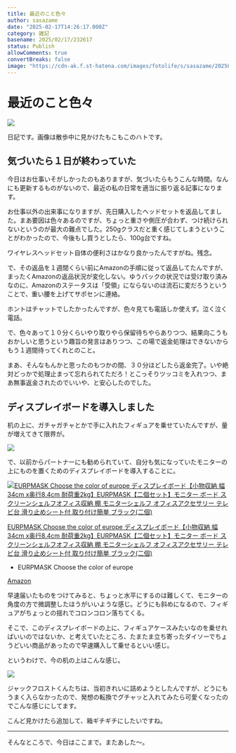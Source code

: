 ```yaml
---
title: 最近のこと色々
author: sasazame
date: "2025-02-17T14:26:17.000Z"
category: 雑記
basename: 2025/02/17/232617
status: Publish
allowComments: true
convertBreaks: false
image: "https://cdn-ak.f.st-hatena.com/images/fotolife/s/sasazame/20250217/20250217201303.png"
---
```

# 最近のこと色々

![](https://cdn-ak.f.st-hatena.com/images/fotolife/s/sasazame/20250217/20250217201303.png)

日記です。画像は散歩中に見かけたもこもこのハトです。

<!-- Extended Body -->

## 気づいたら１日が終わっていた

今日はお仕事いそがしかったのもありますが、気づいたらもうこんな時間。なんにも更新するものがないので、最近の私の日常を適当に振り返る記事になります。

お仕事以外の出来事になりますが、先日購入したヘッドセットを返品してました。まあ要因は色々あるのですが、ちょっと重さや側圧が合わず、つけ続けられないというのが最大の難点でした。250gクラスだと重く感じてしまうということがわかったので、今後もし買うとしたら、100g台ですね。

ワイヤレスヘッドセット自体の便利さはかなり良かったんですがね。残念。

で、その返品を１週間くらい前にAmazonの手順に従って返品してたんですが、まったくAmazonの返品状況が変化しない。ゆうパックの状況では受け取り済みなのに、Amazonのステータスは「受領」にならないのは流石に変だろうということで、重い腰を上げてサポセンに連絡。

ホントはチャットでしたかったんですが、色々見ても電話しか使えず。泣く泣く電話。

で、色々あって１０分くらいやり取りやら保留待ちやらありつつ、結果向こうもおかしいと思うという趣旨の発言はありつつ、この場で返金処理はできないからもう１週間待ってくれとのこと。

まあ、そんなもんかと思ったのもつかの間、３０分ほどしたら返金完了。いや絶対どっかで処理止まって忘れられてただろ！とこっそりツッコミを入れつつ、まあ無事返金されたのでいいや、と安心したのでした。

## ディスプレイボードを導入しました

机の上に、ガチャガチャとかで手に入れたフィギュアを乗せていたんですが、量が増えてきて限界が。

![](https://cdn-ak.f.st-hatena.com/images/fotolife/s/sasazame/20250217/20250217232000.png)

で、以前からパートナーにも勧められていて、自分も気になっていたモニターの上にものを置くためのディスプレイボードを導入することに。

[![EURPMASK Choose the color of europe ディスプレイボード【小物収納 幅34cm x奥行8.4cm 耐荷重2kg】EURPMASK【二個セット】モニター ボード スクリーンシェルフオフィス収納 棚 モニターシェルフ オフィスアクセサリー テレビ台 滑り止めシート付 取り付け簡単 ブラック(二個)](https://m.media-amazon.com/images/I/41QyM78dX2L._SL500_.jpg "EURPMASK Choose the color of europe ディスプレイボード【小物収納 幅34cm x奥行8.4cm 耐荷重2kg】EURPMASK【二個セット】モニター ボード スクリーンシェルフオフィス収納 棚 モニターシェルフ オフィスアクセサリー テレビ台 滑り止めシート付 取り付け簡単 ブラック(二個)")](https://www.amazon.co.jp/dp/B07ML56QC7?tag=mochig08-22&linkCode=osi&th=1&psc=1)

[EURPMASK Choose the color of europe ディスプレイボード【小物収納 幅34cm x奥行8.4cm 耐荷重2kg】EURPMASK【二個セット】モニター ボード スクリーンシェルフオフィス収納 棚 モニターシェルフ オフィスアクセサリー テレビ台 滑り止めシート付 取り付け簡単 ブラック(二個)](https://www.amazon.co.jp/dp/B07ML56QC7?tag=mochig08-22&linkCode=osi&th=1&psc=1)

-   EURPMASK Choose the color of europe

[Amazon](https://www.amazon.co.jp/dp/B07ML56QC7?tag=mochig08-22&linkCode=osi&th=1&psc=1)

早速届いたものをつけてみると、ちょっと水平にするのは難しくて、モニターの角度の方で微調整したほうがいいような感じ。どうにも斜めになるので、フィギュアがちょっとの揺れでコロンコロン落ちてくる。

そこで、このディスプレイボードの上に、フィギュアケースみたいなのを乗せればいいのではないか、と考えていたところ、たまたま立ち寄ったダイソーでちょうどいい商品があったので早速購入して乗せるといい感じ。

というわけで、今の机の上はこんな感じ。

![](https://cdn-ak.f.st-hatena.com/images/fotolife/s/sasazame/20250217/20250217232424.png)

ジャックフロストくんたちは、当初きれいに詰めようとしたんですが、どうにもうまく入らなかったので、発想の転換でグチャッと入れてみたら可愛くなったのでこんな感じにしてます。

こんど見かけたら追加して、箱ギチギチにしたいですね。

* * *

そんなところで、今日はここまで。またあした～。